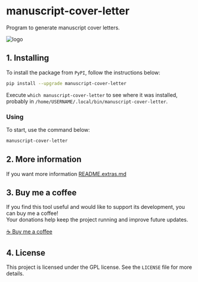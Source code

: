 # manuscript-cover-letter

Program to generate manuscript cover letters.

![logo](screenshot.png)

## 1. Installing

To install the package from `PyPI`, follow the instructions below:


```bash
pip install --upgrade manuscript-cover-letter
```

Execute `which manuscript-cover-letter` to see where it was installed, probably in `/home/USERNAME/.local/bin/manuscript-cover-letter`.

### Using

To start, use the command below:

```bash
manuscript-cover-letter
```
## 2. More information

If you want more information [README.extras.md](https://github.com/trucomanx/ManuscriptCoverLetter/blob/main/README.extras.md)

## 3. Buy me a coffee

If you find this tool useful and would like to support its development, you can buy me a coffee!  
Your donations help keep the project running and improve future updates.  

[☕ Buy me a coffee](https://ko-fi.com/trucomanx) 

## 4. License

This project is licensed under the GPL license. See the `LICENSE` file for more details.
